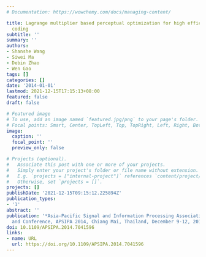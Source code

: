 ```yaml
---
# Documentation: https://wowchemy.com/docs/managing-content/

title: Lagrange multiplier based perceptual optimization for high efficiency video
  coding
subtitle: ''
summary: ''
authors:
- Shanshe Wang
- Siwei Ma
- Debin Zhao
- Wen Gao
tags: []
categories: []
date: '2014-01-01'
lastmod: 2021-12-15T17:15:13+08:00
featured: false
draft: false

# Featured image
# To use, add an image named `featured.jpg/png` to your page's folder.
# Focal points: Smart, Center, TopLeft, Top, TopRight, Left, Right, BottomLeft, Bottom, BottomRight.
image:
  caption: ''
  focal_point: ''
  preview_only: false

# Projects (optional).
#   Associate this post with one or more of your projects.
#   Simply enter your project's folder or file name without extension.
#   E.g. `projects = ["internal-project"]` references `content/project/deep-learning/index.md`.
#   Otherwise, set `projects = []`.
projects: []
publishDate: '2021-12-15T09:15:12.225894Z'
publication_types:
- '1'
abstract: ''
publication: '*Asia-Pacific Signal and Information Processing Association Annual Summit
  and Conference, APSIPA 2014, Chiang Mai, Thailand, December 9-12, 2014*'
doi: 10.1109/APSIPA.2014.7041596
links:
- name: URL
  url: https://doi.org/10.1109/APSIPA.2014.7041596
---
```

